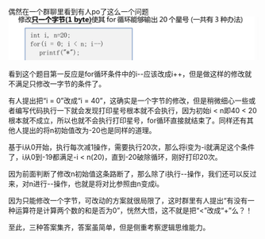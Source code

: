 偶然在一个群聊里看到有人po了这么一个问题
![群聊问题](img/changeOneByte.jpg)

看到这个题目第一反应是for循环条件中的i--应该改成i++，但是做这样的修改就不满足只修改一字节的条件了。

有人提出把“i = 0”改成“i = 40”，这确实是一个字节的修改，但是稍微细心一些或者编写代码执行一下就会发现打印星号根本就不会执行，因为初始i < n即40 < 20根本就不成立，所以也就不会执行打印星号，for循环直接就结束了。同样还有其他人提出的将n初始值改为-20也是同样的道理。

基于i从0开始，执行每次减1操作，需要执行20次，那么将i变为-i就满足这个条件了，i从0到-19都满足-i < n(20)，直到-20破除循环，刚好打印20次。

因为前面判断了修改n初始值这条路断了，那么除了i执行--操作，我们还可以反过来，对n进行--操作，也就是将对比参照由n变成i。

因为只能修改一个字节，可改动的方案就很局限了，这时群里有人提出“有没有一种运算符是计算两个数的和是否为0”，恍然大悟，这不就是把“<”改成“+”么？！

至此，三种答案集齐，答案虽简单，但是侧重考察逻辑思维能力。
